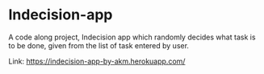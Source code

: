 # Indecision-app
A code along project, Indecision app which randomly decides what task is to be done, given from the list of task entered by user.


Link: https://indecision-app-by-akm.herokuapp.com/
